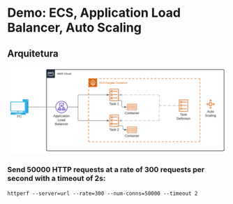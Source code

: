# Demo: ECS, Application Load Balancer, Auto Scaling
## Arquitetura
![Diagrama](/.github/diagrama.png)


### Send 50000 HTTP requests at a rate of 300 requests per second with a timeout of 2s:
```shell
httperf --server=url --rate=300 --num-conns=50000 --timeout 2
```